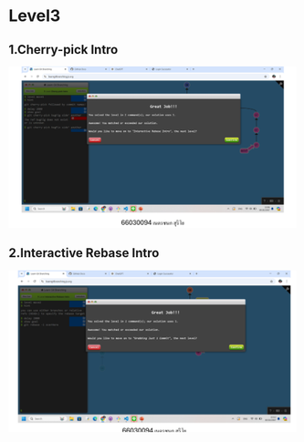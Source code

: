 # Level3

## 1.Cherry-pick Intro

![alt text](image-8.png)

## 2.Interactive Rebase Intro

![alt text](image-9.png)